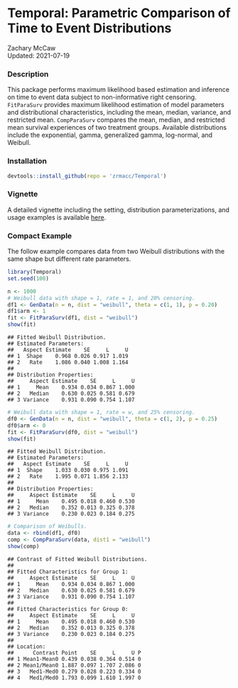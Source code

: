 # Temporal: Parametric Comparison of Time to Event Distributions

Zachary McCaw <br>
Updated: 2021-07-19

### Description

This package performs maximum likelihood based estimation and inference on time to event data subject to non-informative right censoring. `FitParaSurv` provides maximum likelihood estimation of model parameters and distributional characteristics, including the mean, median, variance, and restricted mean. `CompParaSurv` compares the mean, median, and restricted mean survival experiences of two treatment groups. Available distributions include the exponential, gamma, generalized gamma, log-normal, and Weibull. 

### Installation


```r
devtools::install_github(repo = 'zrmacc/Temporal')
```

### Vignette

A detailed vignette including the setting, distribution parameterizations, and usage examples is available [here](https://github.com/zrmacc/Temporal/blob/master/vignettes/Temporal.pdf).

### Compact Example

The follow example compares data from two Weibull distributions with the same shape but different rate parameters. 


```r
library(Temporal)
set.seed(100)

n <- 1000
# Weibull data with shape = 1, rate = 1, and 20% censoring.
df1 <- GenData(n = n, dist = "weibull", theta = c(1, 1), p = 0.20)
df1$arm <- 1
fit <- FitParaSurv(df1, dist = "weibull")
show(fit)
```

```
## Fitted Weibull Distribution. 
## Estimated Parameters:
##   Aspect Estimate    SE     L     U
## 1  Shape    0.968 0.026 0.917 1.019
## 2   Rate    1.086 0.040 1.008 1.164
## 
## Distribution Properties:
##     Aspect Estimate    SE     L     U
## 1     Mean    0.934 0.034 0.867 1.000
## 2   Median    0.630 0.025 0.581 0.679
## 3 Variance    0.931 0.090 0.754 1.107
```

```r
# Weibull data with shape = 1, rate = w, and 25% censoring.
df0 <- GenData(n = n, dist = "weibull", theta = c(1, 2), p = 0.25)
df0$arm <- 0
fit <- FitParaSurv(df0, dist = "weibull")
show(fit)
```

```
## Fitted Weibull Distribution. 
## Estimated Parameters:
##   Aspect Estimate    SE     L     U
## 1  Shape    1.033 0.030 0.975 1.091
## 2   Rate    1.995 0.071 1.856 2.133
## 
## Distribution Properties:
##     Aspect Estimate    SE     L     U
## 1     Mean    0.495 0.018 0.460 0.530
## 2   Median    0.352 0.013 0.325 0.378
## 3 Variance    0.230 0.023 0.184 0.275
```

```r
# Comparison of Weibulls.
data <- rbind(df1, df0)
comp <- CompParaSurv(data, dist1 = "weibull")
show(comp)
```

```
## Contrast of Fitted Weibull Distributions. 
## 
## Fitted Characteristics for Group 1:
##     Aspect Estimate    SE     L     U
## 1     Mean    0.934 0.034 0.867 1.000
## 2   Median    0.630 0.025 0.581 0.679
## 3 Variance    0.931 0.090 0.754 1.107
## 
## Fitted Characteristics for Group 0:
##     Aspect Estimate    SE     L     U
## 1     Mean    0.495 0.018 0.460 0.530
## 2   Median    0.352 0.013 0.325 0.378
## 3 Variance    0.230 0.023 0.184 0.275
## 
## Location:
##      Contrast Point    SE     L     U P
## 1 Mean1-Mean0 0.439 0.038 0.364 0.514 0
## 2 Mean1/Mean0 1.887 0.097 1.707 2.086 0
## 3   Med1-Med0 0.279 0.028 0.223 0.334 0
## 4   Med1/Med0 1.793 0.099 1.610 1.997 0
```
